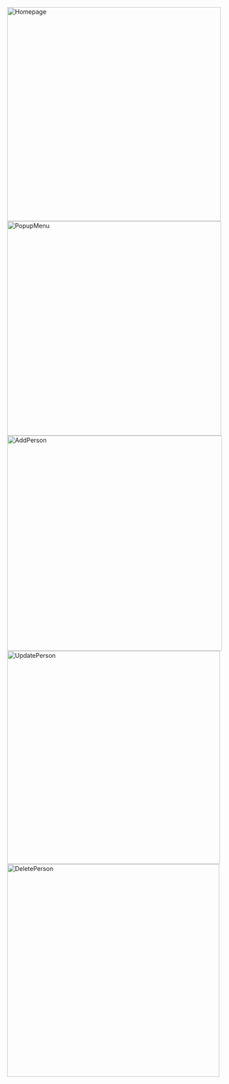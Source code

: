 <img width="495" alt="Homepage" src="https://github.com/kaanacikgoz/JavaSwing/assets/140348014/363074ca-736a-4dfa-a6f4-c5401f17c228">
<img width="496" alt="PopupMenu" src="https://github.com/kaanacikgoz/JavaSwing/assets/140348014/ab52c7f0-4489-4c3b-bc05-370d967b7abd">
<img width="498" alt="AddPerson" src="https://github.com/kaanacikgoz/JavaSwing/assets/140348014/477f45c0-3536-487b-b69b-14b72672a739">
<img width="493" alt="UpdatePerson" src="https://github.com/kaanacikgoz/JavaSwing/assets/140348014/f06b3380-7af1-452e-8186-a02e3abd1e62">
<img width="492" alt="DeletePerson" src="https://github.com/kaanacikgoz/JavaSwing/assets/140348014/5bc76b03-0f98-4978-8a09-ba5dfacb31af">
